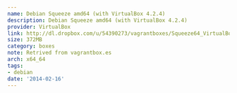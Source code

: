 ```yaml
---
name: Debian Squeeze amd64 (with VirtualBox 4.2.4)
description: Debian Squeeze amd64 (with VirtualBox 4.2.4)
provider: VirtualBox
link: http://dl.dropbox.com/u/54390273/vagrantboxes/Squeeze64_VirtualBox4.2.4.box
size: 372MB
category: boxes
note: Retrived from vagrantbox.es
arch: x64_64
tags:
- debian
date: '2014-02-16'
---
```

